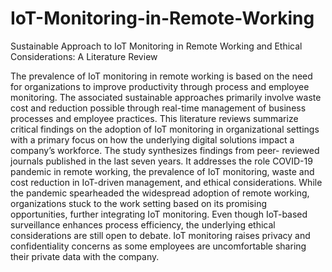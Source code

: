 # IoT-Monitoring-in-Remote-Working
Sustainable Approach to IoT Monitoring in Remote Working and Ethical Considerations: A Literature Review

The prevalence of IoT monitoring in remote working is based on the need for organizations to improve productivity through process and employee monitoring. The associated sustainable approaches primarily involve waste cost and reduction possible through real-time management of business processes and employee practices. This literature reviews summarize critical findings on the adoption of IoT monitoring in organizational settings with a primary focus on how the underlying digital solutions impact a company’s workforce. The study synthesizes findings from peer- reviewed journals published in the last seven years. It addresses the role COVID-19 pandemic in remote working, the prevalence of IoT monitoring, waste and cost reduction in IoT-driven management, and ethical considerations. While the pandemic spearheaded the widespread adoption of remote working, organizations stuck to the work setting based on its promising opportunities, further integrating IoT monitoring. Even though IoT-based surveillance enhances process efficiency, the underlying ethical considerations are still open to debate. IoT monitoring raises privacy and confidentiality concerns as some employees are uncomfortable sharing their private data with the company.

